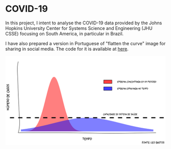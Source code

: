 # COVID-19

In this project, I intent to analyse the COVID-19 data provided by the Johns Hopkins University Center for Systems Science and Engineering (JHU CSSE) focusing on South America, in particular in Brazil.

I have also prepared a version in Portuguese of "flatten the curve" image for sharing in social media. The code for it is available at [here](https://github.com/lsbastos/COVID-19/blob/master/R/flatten_curve.R).

![](flatten.png)

